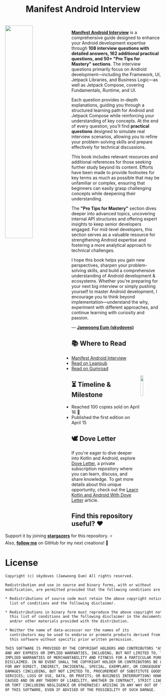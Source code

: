 <h1 align="center">Manifest Android Interview</h1></br>

<a href="https://www.android.skydoves.me/">
<img src="https://github.com/user-attachments/assets/e014ce01-3461-40af-bb2a-eb44f3f55f36" align="left" width = "42%" />
</a>

**[Manifest Android Interview](https://www.android.skydoves.me/)** is a comprehensive guide designed to enhance your Android development expertise through **108 interview questions with detailed answers, 162 additional practical questions, and 50+ "Pro Tips for Mastery" sections**. The interview questions primarily focus on Android development—including the Framework, UI, Jetpack Libraries, and Business Logic—as well as Jetpack Compose, covering Fundamentals, Runtime, and UI.

Each question provides in-depth explanations, guiding you through a structured learning path for Android and Jetpack Compose while reinforcing your understanding of key concepts. At the end of every question, you’ll find **practical questions** designed to simulate real interview scenarios, allowing you to refine your problem-solving skills and prepare effectively for technical discussions.

This book includes relevant resources and additional references for those seeking further study beyond its content. Efforts have been made to provide footnotes for key terms as much as possible that may be unfamiliar or complex, ensuring that beginners can easily grasp challenging concepts while deepening their understanding.

The **"Pro Tips for Mastery"** section dives deeper into advanced topics, uncovering internal API structures and offering expert insights to keep senior developers engaged. For mid-level developers, this section serves as a valuable resource for strengthening Android expertise and fostering a more analytical approach to technical challenges.

I hope this book helps you gain new perspectives, sharpen your problem-solving skills, and build a comprehensive understanding of Android development & ecosystems. Whether you're preparing for your next big interview or simply pushing yourself to master Android development, I encourage you to think beyond implementation—understand the why, experiment with different approaches, and continue learning with curiosity and passion.

— **[Jaewoong Eum (skydoves)](https://github.com/skydoves/)**

## 📚 Where to Read

- [Manifest Android Interview](https://www.android.skydoves.me/)
- [Read on Leanpub](https://leanpub.com/manifest-android-interview)
- [Read on Gumroad](https://skydoves.gumroad.com/l/manifest-android-interview)

<a href="https://github.com/doveletter">
<img src="https://github.com/user-attachments/assets/3ecd2a7b-9713-40cd-8817-fa568271cefa" width="13%" align="right"/>
</a>

## ⏳ Timeline & Milestone

- Reached 100 copies sold on April 16 🎉
- Published the first edition on April 15  

## 🕊️ Dove Letter

If you're eager to dive deeper into Kotlin and Android, explore [Dove Letter](https://github.com/doveletter), a private subscription repository where you can learn, discuss, and share knowledge. To get more details about this unique opportunity, check out the [Learn Kotlin and Android With Dove Letter](https://medium.com/@skydoves/learn-kotlin-and-android-with-dove-letter-26265da11903) article.

## Find this repository useful? :heart:

Support it by joining __[stargazers](https://github.com/skydoves/manifest-android-interview/stargazers)__ for this repository. :star: <br>
Also, __[follow me](https://github.com/skydoves)__ on GitHub for my next creations! 🤩

# License
```xml
Copyright (c) skydoves (Jaewoong Eum) All rights reserved.

Redistribution and use in source and binary forms, with or without
modification, are permitted provided that the following conditions are met:

* Redistributions of source code must retain the above copyright notice, this
  list of conditions and the following disclaimer.

* Redistributions in binary form must reproduce the above copyright notice,
  this list of conditions and the following disclaimer in the documentation
  and/or other materials provided with the distribution.

* Neither the name of data-accessor nor the names of its
  contributors may be used to endorse or promote products derived from
  this software without specific prior written permission.

THIS SOFTWARE IS PROVIDED BY THE COPYRIGHT HOLDERS AND CONTRIBUTORS "AS IS"
AND ANY EXPRESS OR IMPLIED WARRANTIES, INCLUDING, BUT NOT LIMITED TO, THE
IMPLIED WARRANTIES OF MERCHANTABILITY AND FITNESS FOR A PARTICULAR PURPOSE ARE
DISCLAIMED. IN NO EVENT SHALL THE COPYRIGHT HOLDER OR CONTRIBUTORS BE LIABLE
FOR ANY DIRECT, INDIRECT, INCIDENTAL, SPECIAL, EXEMPLARY, OR CONSEQUENTIAL
DAMAGES (INCLUDING, BUT NOT LIMITED TO, PROCUREMENT OF SUBSTITUTE GOODS OR
SERVICES; LOSS OF USE, DATA, OR PROFITS; OR BUSINESS INTERRUPTION) HOWEVER
CAUSED AND ON ANY THEORY OF LIABILITY, WHETHER IN CONTRACT, STRICT LIABILITY,
OR TORT (INCLUDING NEGLIGENCE OR OTHERWISE) ARISING IN ANY WAY OUT OF THE USE
OF THIS SOFTWARE, EVEN IF ADVISED OF THE POSSIBILITY OF SUCH DAMAGE.
```
